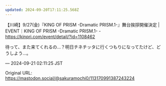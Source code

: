 ```yaml
---
updated: 2024-09-20T17:11:25.568Z
---
```


<p>【川崎】9/27(金)『KING OF PRISM -Dramatic PRISM.1-』舞台挨拶開催決定 | EVENT｜KING OF PRISM -Dramatic PRISM.1- - <a href="https://kinpri.com/event/detail/?id=1108462" target="_blank" rel="nofollow noopener noreferrer" translate="no"><span class="invisible">https://</span><span class="ellipsis">kinpri.com/event/detail/?id=11</span><span class="invisible">08462</span></a></p><p>待って、また来てくれるの…？明日チネチッタに行くつもりになってたけど、どうしよう…。</p>

&mdash; 2024-09-21 02:11:25 JST

Original URL: https://mastodon.social/@sakuramochi0/113170991387243224
